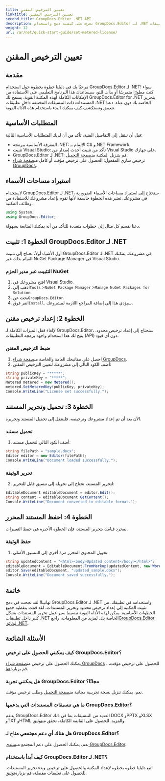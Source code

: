 ```yaml
---
title: تعيين الترخيص المقنن
linktitle: تعيين الترخيص المقنن
second_title: GroupDocs.Editor .NET API
description: تعرف على كيفية دمج واستخدام GroupDocs.Editor لـ .NET من خلال دليلنا الشامل. أطلق العنان لميزات تحرير المستندات القوية ضمن تطبيقات .NET الخاصة بك.
weight: 12
url: /ar/net/quick-start-guide/set-metered-license/
---
```


# تعيين الترخيص المقنن

## مقدمة
مرحبًا بك في دليلنا خطوة بخطوة حول استخدام GroupDocs.Editor لـ .NET! سواء كنت مطورًا متمرسًا أو بدأت للتو، سيساعدك هذا البرنامج التعليمي على الاستفادة من الإمكانات الكاملة لهذه المكتبة القوية. يسمح لك GroupDocs.Editor for .NET بتحرير المستندات ذات التنسيقات المختلفة داخل تطبيقات .NET الخاصة بك دون عناء. دعنا نتعمق ونستكشف كيف يمكنك البدء باستخدام هذه الأداة القوية.
## المتطلبات الأساسية
قبل أن ننتقل إلى التفاصيل الفنية، تأكد من أن لديك المتطلبات الأساسية التالية:
- المعرفة الأساسية ببرمجة .NET: الإلمام بـ C# و.NET Framework.
- تثبيت Visual Studio: تأكد من تثبيت أحدث إصدار من Visual Studio على جهازك.
-  GroupDocs.Editor لـ .NET: قم بتنزيل المكتبة من[صفحة التحميل](https://releases.groupdocs.com/editor/net/).
-  ترخيص ساري المفعول: الحصول على ترخيص مؤقت أو كامل من[صفحة شراء GroupDocs](https://purchase.groupdocs.com/temporary-license/).
## استيراد مساحات الأسماء
لاستخدام GroupDocs.Editor لـ .NET، ستحتاج إلى استيراد مساحات الأسماء الضرورية في مشروعك. تعتبر هذه الخطوة حاسمة لأنها تقوم بإعداد مشروعك للاستفادة من وظائف المكتبة.
```csharp
using System;
using GroupDocs.Editor;
```
دعنا نقسم كل مثال إلى خطوات متعددة للتأكد من أنه يمكنك المتابعة بسهولة.
## الخطوة 1: تثبيت GroupDocs.Editor لـ .NET
أول الأشياء أولاً، تحتاج إلى تثبيت GroupDocs.Editor لـ .NET في مشروعك. يمكنك القيام بذلك عبر NuGet Package Manager في Visual Studio.
### التثبيت عبر مدير الحزم NuGet
1. افتح مشروعك في Visual Studio.
2.  اذهب إلى`Tools` >`NuGet Package Manager` >`Manage NuGet Packages for Solution`.
3.  بحث عن`GroupDocs.Editor`.
4.  انقر فوق`Install`.
سيؤدي هذا إلى إضافة المراجع اللازمة لمشروعك.
## الخطوة 2: إعداد ترخيص مقنن
لإلغاء قفل الميزات الكاملة لـ GroupDocs.Editor، ستحتاج إلى إعداد ترخيص محدود. يتيح لك هذا استخدام واجهة برمجة التطبيقات (API) دون أي قيود.
### ضبط الترخيص المقنن
1.  احصل على مفاتيحك العامة والخاصة من[صفحة شراء GroupDocs](https://purchase.groupdocs.com/temporary-license/).
2. أضف الكود التالي إلى مشروعك لتعيين الترخيص المقنن:
```csharp
string publicKey = "*****";
string privateKey = "*****";
Metered metered = new Metered();
metered.SetMeteredKey(publicKey, privateKey);
Console.WriteLine("License set successfully.");
```
## الخطوة 3: تحميل وتحرير المستند
الآن بعد أن تم إعداد مشروعك وترخيصه، فلننتقل إلى تحميل المستند وتحريره.
### تحميل مستند
1. أضف الكود التالي لتحميل مستند:
```csharp
string filePath = "sample.docx";
Editor editor = new Editor(filePath);
Console.WriteLine("Document loaded successfully.");
```
### تحرير الوثيقة
2. لتحرير المستند، تحتاج إلى تحويله إلى تنسيق قابل للتحرير:
```csharp
EditableDocument editableDocument = editor.Edit();
string content = editableDocument.GetContent();
Console.WriteLine("Document converted to editable format.");
```
## الخطوة 4: احفظ المستند المحرر
بمجرد قيامك بتحرير المستند، فإن الخطوة الأخيرة هي حفظ التغييرات.
### حفظ الوثيقة
1. تحويل المحتوى المحرر مرة أخرى إلى التنسيق الأصلي:
```csharp
string updatedContent = "<html><body>Updated content</body></html>";
editableDocument = EditableDocument.FromMarkup(updatedContent, new WordProcessingSaveOptions());
editor.Save(editableDocument, "updated_sample.docx");
Console.WriteLine("Document saved successfully.");
```
## خاتمة
 تهانينا! لقد نجحت في دمج GroupDocs.Editor لـ .NET واستخدامه في تطبيقك. من تثبيت المكتبة إلى إعداد ترخيص محدود وتحرير المستندات، لقد قمت بتغطية جميع الخطوات الأساسية. يمكن لهذه الأداة القوية تبسيط سير عمل تحرير المستندات بشكل كبير داخل تطبيقات .NET الخاصة بك. لمزيد من المعلومات، راجع[GroupDocs.Editor لوثائق .NET](https://tutorials.groupdocs.com/editor/net/).
## الأسئلة الشائعة
### كيف يمكنني الحصول على ترخيص GroupDocs.Editor؟
 يمكنك الحصول على ترخيص من[صفحة شراء GroupDocs](https://purchase.groupdocs.com/buy) . للحصول على ترخيص مؤقت، قم بزيارة[هنا](https://purchase.groupdocs.com/temporary-license/).
### هل يمكنني تجربة GroupDocs.Editor مجانًا؟
 نعم، يمكنك تنزيل نسخة تجريبية مجانية من[صفحة التحميل](https://releases.groupdocs.com/) وطلب ترخيص مؤقت.
### ما هي تنسيقات المستندات التي يدعمها GroupDocs.Editor؟
 يدعم GroupDocs.Editor العديد من التنسيقات بما في ذلك DOCX وPPTX وXLSX وTXT وHTML والمزيد. للحصول على القائمة الكاملة، تحقق من[توثيق](https://tutorials.groupdocs.com/editor/net/).
### هل هناك أي دعم مجتمعي متاح لـ GroupDocs.Editor؟
 نعم، يمكنك الحصول على دعم المجتمع من[منتدى GroupDocs.Editor](https://forum.groupdocs.com/c/editor/20).
### كيف أبدأ باستخدام GroupDocs.Editor لـ .NET؟
 اتبع دليلنا خطوة بخطوة لإعداد المكتبة والحصول على ترخيص وبدء تحرير المستندات. للحصول على تعليمات مفصلة، قم بزيارة[توثيق](https://tutorials.groupdocs.com/editor/net/).